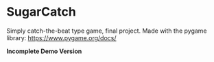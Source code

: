 # SugarCatch
Simply catch-the-beat type game, final project.
Made with the pygame library: https://www.pygame.org/docs/

**Incomplete Demo Version**
